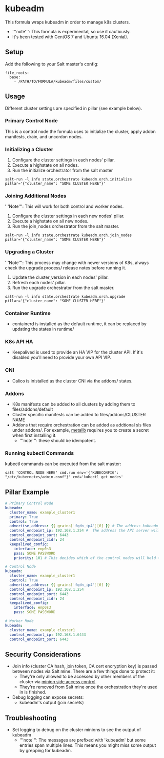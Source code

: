 # kubeadm
This formula wraps kubeadm in order to manage k8s clusters.
* '''note''': This formula is experimental, so use it cautiously.
* It's been tested with CentOS 7 and Ubuntu 16.04 (Xenial).

## Setup
Add the following to your Salt master's config:
```
file_roots:
  base:
    - /PATH/TO/FORMULA/kubeadm/files/custom/
```

## Usage
Different cluster settings are specified in pillar (see example below).
### Primary Control Node
This is a control node the formula uses to initialize the cluster, apply addon manifests, drain, and uncordon nodes.
### Initializing a Cluster
1. Configure the cluster settings in each nodes' pillar.
2. Execute a highstate on all nodes.
3. Run the initialize orchestrator from the salt master
```
salt-run -l info state.orchestrate kubeadm.orch.initialize pillar='{"cluster_name": "SOME CLUSTER HERE"}'
```
### Joining Additional Nodes
'''Note''': This will work for both control and worker nodes.
1. Configure the cluster settings in each new nodes' pillar.
2. Execute a highstate on all new nodes.
3. Run the join_nodes orchestrator from the salt master.
```
salt-run -l info state.orchestrate kubeadm.orch.join_nodes pillar='{"cluster_name": "SOME CLUSTER HERE"}'
```
### Upgrading a Cluster
'''Note''': This process may change with newer versions of K8s, always check the upgrade process/ release notes before running it.
1. Update the cluster_version in each nodes' pillar.
2. Refresh each nodes' pillar.
3. Run the upgrade orchestrator from the salt master.
```
salt-run -l info state.orchestrate kubeadm.orch.upgrade pillar='{"cluster_name": "SOME CLUSTER HERE"}'
```
### Container Runtime
* containerd is installed as the default runtime, it can be replaced by updating the states in runtime/ 
### K8s API HA
* Keepalived is used to provide an HA VIP for the cluster API.  If it's disabled you'll need to provide your own API VIP.
### CNI
* Calico is inistalled as the cluster CNI via the addons/ states.
### Addons
* K8s manifests can be added to all clusters by adding them to files/addons/default
* Cluster specific manifests can be added to files/addons/CLUSTER NAME
* Addons that require orchestration can be added as addtional sls files under addons/.  For example, [metallb](https://metallb.universe.tf/installation/) requires you to create a secret when first installing it.
  * '''note''': these should be idempotent.
### Running kubectl Commands
kubectl commands can be executed from the salt master:
```
salt 'CONTROL NODE HERE' cmd.run env='{"KUBECONFIG": "/etc/kubernetes/admin.conf"}' cmd='kubectl get nodes' 
```

## Pillar Example
```yaml
# Primary Control Node
kubeadm:
  cluster_name: example_cluster1
  primary: True 
  control: True  
  advertise_address: {{ grains['fqdn_ip4'][0] }} # The address kubeadm uses to host etcd
  control_endpoint_ip: 192.168.1.254 #  The address the API server will listen on
  control_endpoint_port: 6443 
  control_endpoint_cidr: 24
  keepalived_config:
    interface: enp0s3 
    pass: SOME PASSWORD
    priority: 101 # This decides which of the control nodes will hold the VIP, higher increases priority

# Control Node
kubeadm:
  cluster_name: example_cluster1
  control: True
  advertise_address: {{ grains['fqdn_ip4'][0] }}
  control_endpoint_ip: 192.168.1.254
  control_endpoint_port: 6443
  control_endpoint_cidr: 24
  keepalived_config:
    interface: enp0s3
    pass: SOME PASSWORD

# Worker Node
kubeadm:
  cluster_name: example_cluster1
  control_endpoint_ip: 192.168.1.6443
  control_endpoint_port: 6443
```

## Security Considerations
* Join info (cluster CA hash, join token, CA cert encryption key) is passed between nodes via Salt mine.  There are a few things done to protect it:
  * They're only allowed to be accessed by other members of the cluster via [minion side access control](https://docs.saltstack.com/en/latest/topics/mine/index.html#minion-side-access-control).
  * They're removed from Salt mine once the orchestration they're used in is finished.
* Debug logging can expose secrets:
  * kubeadm's output (join secrets)

## Troubleshooting
* Set logging to debug on the cluster minions to see the output of kubeadm
  * '''note''': The messages are prefixed with 'kubeadm' but some entries span multiple lines. This means you might miss some output by grepping for kubeadm.
